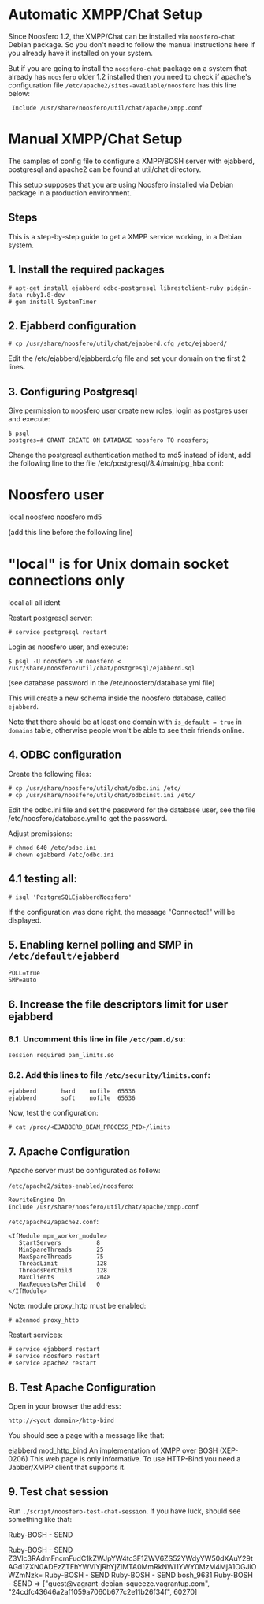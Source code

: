 Automatic XMPP/Chat Setup
=========================

Since Noosfero 1.2, the XMPP/Chat can be installed via `noosfero-chat` Debian
package. So you don't need to follow the manual instructions here if you
already have it installed on your system.

But if you are going to install the `noosfero-chat` package on a system that
already has `noosfero` older 1.2 installed then you need to check if apache's
configuration file `/etc/apache2/sites-available/noosfero` has this line below:

     Include /usr/share/noosfero/util/chat/apache/xmpp.conf

Manual XMPP/Chat Setup
======================

The samples of config file to configure a XMPP/BOSH server with ejabberd,
postgresql and apache2 can be found at util/chat directory.

This setup supposes that you are using Noosfero installed via Debian package
in a production environment.

Steps
-----

This is a step-by-step guide to get a XMPP service working, in a Debian system.

## 1. Install the required packages

    # apt-get install ejabberd odbc-postgresql librestclient-ruby pidgin-data ruby1.8-dev
    # gem install SystemTimer

## 2. Ejabberd configuration

    # cp /usr/share/noosfero/util/chat/ejabberd.cfg /etc/ejabberd/

Edit the /etc/ejabberd/ejabberd.cfg file and set your domain on the first 2 lines.

## 3. Configuring Postgresql

Give permission to noosfero user create new roles, login as
postgres user and execute:

    $ psql
    postgres=# GRANT CREATE ON DATABASE noosfero TO noosfero;

Change the postgresql authentication method to md5 instead of ident,
add the following line to the file /etc/postgresql/8.4/main/pg_hba.conf:

   # Noosfero user
   local   noosfero    noosfero                          md5

(add this line before the following line)

   # "local" is for Unix domain socket connections only
   local   all         all                               ident

Restart postgresql server:

    # service postgresql restart

Login as noosfero user, and execute:

    $ psql -U noosfero -W noosfero < /usr/share/noosfero/util/chat/postgresql/ejabberd.sql

(see database password in the /etc/noosfero/database.yml file)

This will create a new schema inside the noosfero database, called `ejabberd`.

Note that there should be at least one domain with `is_default = true` in
`domains` table, otherwise people won't be able to see their friends online.

## 4. ODBC configuration

Create the following files:

    # cp /usr/share/noosfero/util/chat/odbc.ini /etc/
    # cp /usr/share/noosfero/util/chat/odbcinst.ini /etc/

Edit the odbc.ini file and set the password for the database user, see
the file /etc/noosfero/database.yml to get the password.

Adjust premissions:

    # chmod 640 /etc/odbc.ini
    # chown ejabberd /etc/odbc.ini

## 4.1 testing all:

    # isql 'PostgreSQLEjabberdNoosfero'

If the configuration was done right, the message "Connected!" will be displayed.

## 5. Enabling kernel polling and SMP in `/etc/default/ejabberd`

    POLL=true
    SMP=auto

## 6. Increase the file descriptors limit for user ejabberd

### 6.1. Uncomment this line in file `/etc/pam.d/su`:

    session required pam_limits.so

### 6.2. Add this lines to file `/etc/security/limits.conf`:

    ejabberd       hard    nofile  65536
    ejabberd       soft    nofile  65536

Now, test the configuration:

    # cat /proc/<EJABBERD_BEAM_PROCESS_PID>/limits

## 7. Apache Configuration

Apache server must be configurated as follow:

`/etc/apache2/sites-enabled/noosfero`:

    RewriteEngine On
    Include /usr/share/noosfero/util/chat/apache/xmpp.conf

`/etc/apache2/apache2.conf`:

    <IfModule mpm_worker_module>
       StartServers          8
       MinSpareThreads       25
       MaxSpareThreads       75
       ThreadLimit           128
       ThreadsPerChild       128
       MaxClients            2048
       MaxRequestsPerChild   0
    </IfModule>

Note: module proxy_http must be enabled:

    # a2enmod proxy_http

Restart services:

    # service ejabberd restart
    # service noosfero restart
    # service apache2 restart

## 8. Test Apache Configuration

Open in your browser the address:

    http://<yout domain>/http-bind

You should see a page with a message like that:

   ejabberd mod_http_bind
   An implementation of XMPP over BOSH (XEP-0206)
   This web page is only informative. To use HTTP-Bind you need a Jabber/XMPP
   client that supports it.

## 9. Test chat session

Run `./script/noosfero-test-chat-session`. If you have luck, should see
something like that:

Ruby-BOSH - SEND
<body window="5" rid="60265" xmlns="http://jabber.org/protocol/httpbind" xmlns:xmpp="urn:xmpp:xbosh" to="vagrant-debian-squeeze.vagrantup.com" wait="30" xmpp:version="1.0" hold="1"/>
Ruby-BOSH - SEND
<body rid="60266" xmlns="http://jabber.org/protocol/httpbind" sid="24cdfc43646a2af1059a7060b677c2e11b26f34f" xmlns:xmpp="urn:xmpp:xbosh" xmpp:version="1.0"><auth mechanism="PLAIN" xmlns="urn:ietf:params:xml:ns:xmpp-sasl">Z3Vlc3RAdmFncmFudC1kZWJpYW4tc3F1ZWV6ZS52YWdyYW50dXAuY29tAGd1ZXN0ADEzZTFhYWVlYjRhYjZlMTA0MmRkNWI1YWY0MzM4MjA1OGJiOWZmNzk=</auth></body>
Ruby-BOSH - SEND
<body xmpp:restart="true" rid="60267" xmlns="http://jabber.org/protocol/httpbind" sid="24cdfc43646a2af1059a7060b677c2e11b26f34f" xmlns:xmpp="urn:xmpp:xbosh" xmpp:version="1.0"/>
Ruby-BOSH - SEND
<body rid="60268" xmlns="http://jabber.org/protocol/httpbind" sid="24cdfc43646a2af1059a7060b677c2e11b26f34f" xmlns:xmpp="urn:xmpp:xbosh" xmpp:version="1.0"><iq type="set" xmlns="jabber:client" id="bind_29330"><bind xmlns="urn:ietf:params:xml:ns:xmpp-bind"><resource>bosh_9631</resource></bind></iq></body>
Ruby-BOSH - SEND
<body rid="60269" xmlns="http://jabber.org/protocol/httpbind" sid="24cdfc43646a2af1059a7060b677c2e11b26f34f" xmlns:xmpp="urn:xmpp:xbosh" xmpp:version="1.0"><iq type="set" xmlns="jabber:client" id="sess_21557"><session xmlns="urn:ietf:params:xml:ns:xmpp-session"/></iq></body>
=> ["guest@vagrant-debian-squeeze.vagrantup.com", "24cdfc43646a2af1059a7060b677c2e11b26f34f", 60270]
